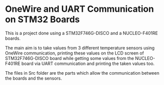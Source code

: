 # OneWire and UART Communication on STM32 Boards
This is a project done using a STM32F746G-DISCO and a NUCLEO-F401RE boards.

The main aim is to take values from 3 different temperature sensors using OneWire communication, printing these values on the LCD screen of STM32F746G-DISCO board while getting some values from the NUCLEO-F401RE board via UART communication and printing the taken values too.

The files in Src folder are the parts which allow the communication between the boards and the sensors.
